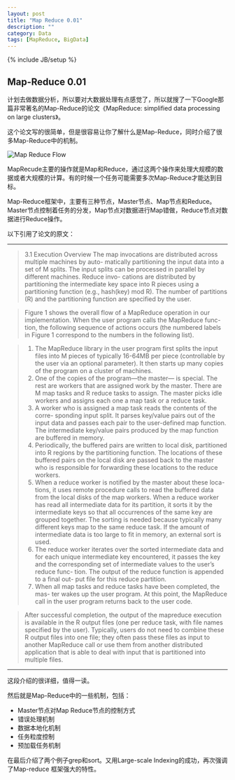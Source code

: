 ```yaml
---
layout: post
title: "Map Reduce 0.01"
description: ""
category: Data
tags: [MapReduce, BigData]
---
```

{% include JB/setup %}
## Map-Reduce 0.01

计划去做数据分析，所以要对大数据处理有点感觉了，所以就搜了一下Google那篇非常著名的Map-Reduce的论文《MapReduce: simplified data processing on large clusters》。

这个论文写的很简单，但是很容易让你了解什么是Map-Reduce，同时介绍了很多Map-Reduce中的机制。

![Map Reduce Flow](http://www.eetindia.co.in/IMAGES/MapReduce.gif)

MapRecude主要的操作就是Map和Reduce，通过这两个操作来处理大规模的数据或者大规模的计算。有的时候一个任务可能需要多次Map-Reduce才能达到目标。

Map-Reduce框架中，主要有三种节点，Master节点、Map节点和Reduce。Master节点控制着任务的分发，Map节点对数据进行Map错做，Reduce节点对数据进行Reduce操作。

以下引用了论文的原文：

-----
> 3.1 Execution Overview
> The map invocations are distributed across multiple machines by auto- matically partitioning the input data into a set of M splits. The input splits can be processed in parallel by different machines. Reduce invo- cations are distributed by partitioning the intermediate key space into R pieces using a partitioning function (e.g., hash(key) mod R). The number of partitions (R) and the partitioning function are specified by the user.

> Figure 1 shows the overall flow of a MapReduce operation in our implementation. When the user program calls the MapReduce func- tion, the following sequence of actions occurs (the numbered labels in Figure 1 correspond to the numbers in the following list).

> 1. The MapReduce library in the user program first splits the input files into M pieces of typically 16-64MB per piece (controllable by the user via an optional parameter). It then starts up many copies of the program on a cluster of machines.
> 2. One of the copies of the program—the master— is special. The rest are workers that are assigned work by the master. There are M map tasks and R reduce tasks to assign. The master picks idle workers and assigns each one a map task or a reduce task.
> 3. A worker who is assigned a map task reads the contents of the corre- sponding input split. It parses key/value pairs out of the input data and passes each pair to the user-defined map function. The intermediate key/value pairs produced by the map function are buffered in memory.
> 4. Periodically, the buffered pairs are written to local disk, partitioned into R regions by the partitioning function. The locations of these buffered pairs on the local disk are passed back to the master who is responsible for forwarding these locations to the reduce workers.
> 5. When a reduce worker is notified by the master about these loca- tions, it uses remote procedure calls to read the buffered data from the local disks of the map workers. When a reduce worker has read all intermediate data for its partition, it sorts it by the intermediate keys so that all occurrences of the same key are grouped together. The sorting is needed because typically many different keys map to the same reduce task. If the amount of intermediate data is too large to fit in memory, an external sort is used.
> 6. The reduce worker iterates over the sorted intermediate data and for each unique intermediate key encountered, it passes the key and the corresponding set of intermediate values to the user’s reduce func- tion. The output of the reduce function is appended to a final out- put file for this reduce partition.
> 7. When all map tasks and reduce tasks have been completed, the mas- ter wakes up the user program. At this point, the MapReduce call in the user program returns back to the user code.

> After successful completion, the output of the mapreduce execution is available in the R output files (one per reduce task, with file names specified by the user). Typically, users do not need to combine these R output files into one file; they often pass these files as input to another MapReduce call or use them from another distributed application that is able to deal with input that is partitioned into multiple files.

-----
这段介绍的很详细，值得一读。

然后就是Map-Reduce中的一些机制，包括：

* Master节点对Map Reduce节点的控制方式
* 错误处理机制
* 数据本地化机制
* 任务粒度控制
* 预加载任务机制

在最后介绍了两个例子grep和sort。又用Large-scale Indexing的成功，再次强调了Map-reduce 框架强大的特性。

